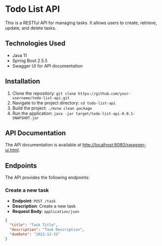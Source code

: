# Todo List API

This is a RESTful API for managing tasks. It allows users to create, retrieve, update, and delete tasks.

## Technologies Used

- Java 11
- Spring Boot 2.5.5
- Swagger UI for API documentation

## Installation

1. Clone the repository: `git clone https://github.com/your-username/todo-list-api.git`
2. Navigate to the project directory: `cd todo-list-api`
3. Build the project: `./mvnw clean package`
4. Run the application: `java -jar target/todo-list-api-0.0.1-SNAPSHOT.jar`

## API Documentation

The API documentation is available at [http://localhost:8080/swagger-ui.html](http://localhost:8080/swagger-ui.html).

## Endpoints

The API provides the following endpoints:

### Create a new task

- **Endpoint**: `POST /task`
- **Description**: Create a new task
- **Request Body**: `application/json`

```json
{
  "title": "Task Title",
  "description": "Task Description",
  "dueDate": "2022-12-31"
}
